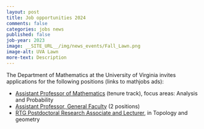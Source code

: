 ```yaml
---
layout: post
title: Job opportunities 2024
comments: false
categories: jobs news
published: false
job-year: 2023
image: __SITE_URL__/img/news_events/Fall_Lawn.png
image-alt: UVA Lawn
more-text: Description
---
```


The Department of Mathematics at the University of Virginia invites applications for the following positions (links to mathjobs ads):

- [Assistant Professor of Mathematics](https://www.mathjobs.org/jobs/list/23155) (tenure track), focus areas: Analysis and Probability
- [Assistant Professor, General Faculty](https://www.mathjobs.org/jobs/list/23265) (2 positions)
- [RTG Postdoctoral Research Associate and Lecturer](https://www.mathjobs.org/jobs/list/23502), in Topology and geometry

